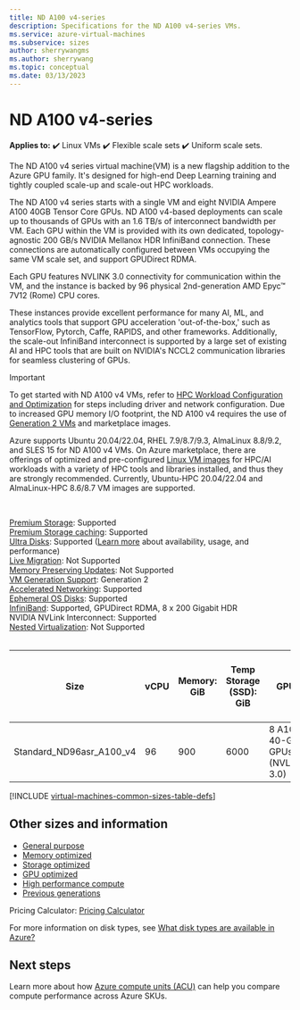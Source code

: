 ```yaml
---
title: ND A100 v4-series 
description: Specifications for the ND A100 v4-series VMs.
ms.service: azure-virtual-machines
ms.subservice: sizes
author: sherrywangms
ms.author: sherrywang
ms.topic: conceptual
ms.date: 03/13/2023
---
```


# ND A100 v4-series

**Applies to:** :heavy_check_mark: Linux VMs :heavy_check_mark: Flexible scale sets :heavy_check_mark: Uniform scale sets.

The ND A100 v4 series virtual machine(VM) is a new flagship addition to the Azure GPU family. It's designed for high-end Deep Learning training and tightly coupled scale-up and scale-out HPC workloads. 

The ND A100 v4 series starts with a single VM and eight NVIDIA Ampere A100 40GB Tensor Core GPUs. ND A100 v4-based deployments can scale up to thousands of GPUs with an 1.6 TB/s of interconnect bandwidth per VM. Each GPU within the VM is provided with its own dedicated, topology-agnostic 200 GB/s NVIDIA Mellanox HDR InfiniBand connection. These connections are automatically configured between VMs occupying the same VM scale set, and support GPUDirect RDMA.

Each GPU features NVLINK 3.0 connectivity for communication within the VM, and the instance is backed by 96 physical 2nd-generation AMD Epyc™ 7V12 (Rome) CPU cores.

These instances provide excellent performance for many AI, ML, and analytics tools that support GPU acceleration 'out-of-the-box,' such as TensorFlow, Pytorch, Caffe, RAPIDS, and other frameworks. Additionally, the scale-out InfiniBand interconnect is supported by a large set of existing AI and HPC tools that are built on NVIDIA's NCCL2 communication libraries for seamless clustering of GPUs.

> [!IMPORTANT]
> To get started with ND A100 v4 VMs, refer to [HPC Workload Configuration and Optimization](configure.md) for steps including driver and network configuration.
> Due to increased GPU memory I/O footprint, the ND A100 v4 requires the use of [Generation 2 VMs](generation-2.md) and marketplace images.
> 
> Azure supports Ubuntu 20.04/22.04, RHEL 7.9/8.7/9.3, AlmaLinux 8.8/9.2, and SLES 15 for ND A100 v4 VMs. On Azure marketplace, there are offerings of optimized and pre-configured [Linux VM images](configure.md#vm-images) for HPC/AI workloads with a variety of HPC tools and libraries installed, and thus they are strongly recommended. Currently, Ubuntu-HPC 20.04/22.04 and AlmaLinux-HPC 8.6/8.7 VM images are supported.

<br>

[Premium Storage](premium-storage-performance.md): Supported<br>
[Premium Storage caching](premium-storage-performance.md): Supported<br>
[Ultra Disks](disks-types.md#ultra-disks): Supported ([Learn more](https://techcommunity.microsoft.com/t5/azure-compute/ultra-disk-storage-for-hpc-and-gpu-vms/ba-p/2189312) about availability, usage, and performance) <br>
[Live Migration](maintenance-and-updates.md): Not Supported<br>
[Memory Preserving Updates](maintenance-and-updates.md): Not Supported<br>
[VM Generation Support](generation-2.md): Generation 2<br>
[Accelerated Networking](/azure/virtual-network/create-vm-accelerated-networking-cli): Supported<br>
[Ephemeral OS Disks](ephemeral-os-disks.md): Supported<br>
[InfiniBand](./extensions/enable-infiniband.md): Supported, GPUDirect RDMA, 8 x 200 Gigabit HDR<br>
NVIDIA NVLink Interconnect: Supported<br>
[Nested Virtualization](/virtualization/hyper-v-on-windows/user-guide/nested-virtualization): Not Supported <br>
<br>

| Size | vCPU | Memory: GiB | Temp Storage (SSD): GiB | GPU | GPU Memory: GiB | Max data disks | Max uncached disk throughput: IOPS / MBps | Max network bandwidth | Max NICs |
|---|---|---|---|---|---|---|---|---|---|
| Standard_ND96asr_A100_v4 | 96 | 900 | 6000 | 8 A100 40-GB GPUs (NVLink 3.0) | 320 | 32 | 80,000 / 800 | 24,000 Mbps | 8 |

[!INCLUDE [virtual-machines-common-sizes-table-defs](../../includes/virtual-machines-common-sizes-table-defs.md)]

## Other sizes and information

- [General purpose](sizes-general.md)
- [Memory optimized](sizes-memory.md)
- [Storage optimized](sizes-storage.md)
- [GPU optimized](sizes-gpu.md)
- [High performance compute](sizes-hpc.md)
- [Previous generations](sizes-previous-gen.md)

Pricing Calculator: [Pricing Calculator](https://azure.microsoft.com/pricing/calculator/)

For more information on disk types, see [What disk types are available in Azure?](disks-types.md)

## Next steps

Learn more about how [Azure compute units (ACU)](acu.md) can help you compare compute performance across Azure SKUs.

